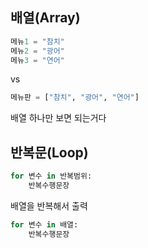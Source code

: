 ## 배열(Array)

```python
메뉴1 = "참치"
메뉴2 = "광어"
메뉴3 = "연어"
```

vs

```python
메뉴판 = ["참치", "광어", "연어"]
```
배열 하나만 보면 되는거다

## 반복문(Loop)

```python
for 변수 in 반복범위:
    반복수행문장
```
배열을 반복해서 출력
```python
for 변수 in 배열:
    반복수행문장
```

